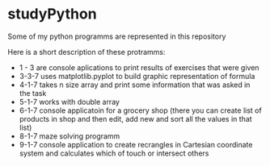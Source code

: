 # studyPython

Some of my python programms are represented in this repository

Here is a short description of these protramms:
* 1 - 3 are console aplications to print results of exercises that were given
* 3-3-7 uses matplotlib.pyplot to build graphic representation of formula
* 4-1-7 takes n size array and print some information that was asked in the task
* 5-1-7 works with double array
* 6-1-7 console applicatoin for a grocery shop (there you can create list of products in shop and then edit, add new and sort all the values in that list)
* 8-1-7 maze solving programm
* 9-1-7 console application to create recrangles in Cartesian coordinate system and calculates which of touch or intersect others
